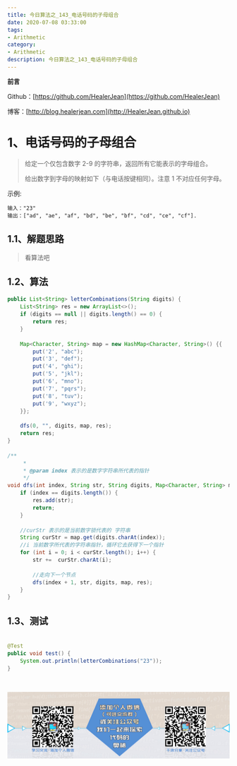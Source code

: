 ```yaml
---
title: 今日算法之_143_电话号码的子母组合
date: 2020-07-08 03:33:00
tags: 
- Arithmetic
category: 
- Arithmetic
description: 今日算法之_143_电话号码的子母组合
---
```


**前言**     

 Github：[https://github.com/HealerJean](https://github.com/HealerJean)         

 博客：[http://blog.healerjean.com](http://HealerJean.github.io)          



# 1、电话号码的子母组合
> 给定一个仅包含数字 2-9 的字符串，返回所有它能表示的字母组合。   
>
> 给出数字到字母的映射如下（与电话按键相同）。注意 1 不对应任何字母。



示例:

```
输入："23"
输出：["ad", "ae", "af", "bd", "be", "bf", "cd", "ce", "cf"].
```

## 1.1、解题思路 

>  看算法吧



## 1.2、算法

```java
public List<String> letterCombinations(String digits) {
    List<String> res = new ArrayList<>();
    if (digits == null || digits.length() == 0) {
        return res;
    }

    Map<Character, String> map = new HashMap<Character, String>() {{
        put('2', "abc");
        put('3', "def");
        put('4', "ghi");
        put('5', "jkl");
        put('6', "mno");
        put('7', "pqrs");
        put('8', "tuv");
        put('9', "wxyz");
    }};

    dfs(0, "", digits, map, res);
    return res;
}

/**
     *
     * @param index 表示的是数字字符串所代表的指针
     */
void dfs(int index, String str, String digits, Map<Character, String> map, List<String> res) {
    if (index == digits.length()) {
        res.add(str);
        return;
    }

    //curStr 表示的是当前数字锁代表的 字符串
    String curStr = map.get(digits.charAt(index));
    //i 当前数字所代表的字符串指针，循环它去获得下一个指针
    for (int i = 0; i < curStr.length(); i++) {
        str +=  curStr.charAt(i);

        //走向下一个节点
        dfs(index + 1, str, digits, map, res);
    }
}
```




## 1.3、测试 

```java

@Test
public void test() {
    System.out.println(letterCombinations("23"));
}

```



​          

![ContactAuthor](https://raw.githubusercontent.com/HealerJean/HealerJean.github.io/master/assets/img/artical_bottom.jpg)



<link rel="stylesheet" href="https://unpkg.com/gitalk/dist/gitalk.css">

<script src="https://unpkg.com/gitalk@latest/dist/gitalk.min.js"></script> 
<div id="gitalk-container"></div>    
 <script type="text/javascript">
    var gitalk = new Gitalk({
		clientID: `1d164cd85549874d0e3a`,
		clientSecret: `527c3d223d1e6608953e835b547061037d140355`,
		repo: `HealerJean.github.io`,
		owner: 'HealerJean',
		admin: ['HealerJean'],
		id: 'zDqX2ANkmgLSyp8u',
    });
    gitalk.render('gitalk-container');
</script> 



